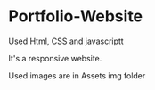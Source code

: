 # Portfolio-Website

Used Html, CSS and javascriptt 

It's a responsive website.

Used images are in Assets img folder
